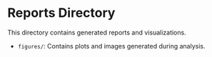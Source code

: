 # Reports Directory

This directory contains generated reports and visualizations.

- `figures/`: Contains plots and images generated during analysis.
